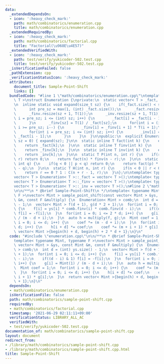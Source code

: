 ```yaml
---
data:
  _extendedDependsOn:
  - icon: ':heavy_check_mark:'
    path: math/combinatorics/enumeration.cpp
    title: math/combinatorics/enumeration.cpp
  _extendedRequiredBy:
  - icon: ':heavy_check_mark:'
    path: math/combinatorics/factorial.cpp
    title: "Factorial(\u968E\u4E57)"
  _extendedVerifiedWith:
  - icon: ':heavy_check_mark:'
    path: test/verify/yukicoder-502.test.cpp
    title: test/verify/yukicoder-502.test.cpp
  _isVerificationFailed: false
  _pathExtension: cpp
  _verificationStatusIcon: ':heavy_check_mark:'
  attributes:
    document_title: Sample-Point-Shift
    links: []
  bundledCode: "#line 1 \"math/combinatorics/enumeration.cpp\"\ntemplate< typename\
    \ T >\nstruct Enumeration {\nprivate:\n  static vector< T > _fact, _finv, _inv;\n\
    \n  inline static void expand(size_t sz) {\n    if(_fact.size() < sz + 1) {\n\
    \      int pre_sz = max(1, (int) _fact.size());\n      _fact.resize(sz + 1, T(1));\n\
    \      _finv.resize(sz + 1, T(1));\n      _inv.resize(sz + 1, T(1));\n      for(int\
    \ i = pre_sz; i <= (int) sz; i++) {\n        _fact[i] = _fact[i - 1] * T(i);\n\
    \      }\n      _finv[sz] = T(1) / _fact[sz];\n      for(int i = (int) sz - 1;\
    \ i >= pre_sz; i--) {\n        _finv[i] = _finv[i + 1] * T(i + 1);\n      }\n\
    \      for(int i = pre_sz; i <= (int) sz; i++) {\n        _inv[i] = _finv[i] *\
    \ _fact[i - 1];\n      }\n    }\n  }\n\npublic:\n  explicit Enumeration(size_t\
    \ sz = 0) { expand(sz); }\n\n  static inline T fact(int k) {\n    expand(k);\n\
    \    return _fact[k];\n  }\n\n  static inline T finv(int k) {\n    expand(k);\n\
    \    return _finv[k];\n  }\n\n  static inline T inv(int k) {\n    expand(k);\n\
    \    return _inv[k];\n  }\n\n  static T P(int n, int r) {\n    if(r < 0 || n <\
    \ r) return 0;\n    return fact(n) * finv(n - r);\n  }\n\n  static T C(int p,\
    \ int q) {\n    if(q < 0 || p < q) return 0;\n    return fact(p) * finv(q) * finv(p\
    \ - q);\n  }\n\n  static T H(int n, int r) {\n    if(n < 0 || r < 0) return 0;\n\
    \    return r == 0 ? 1 : C(n + r - 1, r);\n  }\n};\n\ntemplate< typename T >\n\
    vector< T > Enumeration< T >::_fact = vector< T >();\ntemplate< typename T >\n\
    vector< T > Enumeration< T >::_finv = vector< T >();\ntemplate< typename T >\n\
    vector< T > Enumeration< T >::_inv = vector< T >();\n#line 2 \"math/combinatorics/sample-point-shift.cpp\"\
    \n\n/**\n * @brief Sample-Point-Shift\n */\ntemplate< typename Mint, typename\
    \ F >\nvector< Mint > sample_point_shift(const vector< Mint > &ys, const Mint\
    \ &m, const F &multiply) {\n  Enumeration< Mint > comb;\n  int d = (int) ys.size()\
    \ - 1;\n  vector< Mint > f(d + 1), g(d * 2 + 1);\n  for(int i = 0; i <= d; i++)\
    \ {\n    f[i] = ys[i] * comb.finv(i) * comb.finv(d - i);\n    if((d - i) & 1)\
    \ f[i] = -f[i];\n  }\n  for(int i = 0; i <= 2 * d; i++) {\n    g[i] = Mint(1)\
    \ / (m - d + i);\n  }\n  auto h = multiply(f, g);\n  Mint coef = 1;\n  for(int\
    \ i = 0; i <= d; i++) {\n    coef *= (m - d + i);\n  }\n  for(int i = 0; i <=\
    \ d; i++) {\n    h[i + d] *= coef;\n    coef *= (m + i + 1) * g[i];\n  }\n  return\
    \ vector< Mint >{begin(h) + d, begin(h) + 2 * d + 1};\n}\n"
  code: "#include \"enumeration.cpp\"\n\n/**\n * @brief Sample-Point-Shift\n */\n\
    template< typename Mint, typename F >\nvector< Mint > sample_point_shift(const\
    \ vector< Mint > &ys, const Mint &m, const F &multiply) {\n  Enumeration< Mint\
    \ > comb;\n  int d = (int) ys.size() - 1;\n  vector< Mint > f(d + 1), g(d * 2\
    \ + 1);\n  for(int i = 0; i <= d; i++) {\n    f[i] = ys[i] * comb.finv(i) * comb.finv(d\
    \ - i);\n    if((d - i) & 1) f[i] = -f[i];\n  }\n  for(int i = 0; i <= 2 * d;\
    \ i++) {\n    g[i] = Mint(1) / (m - d + i);\n  }\n  auto h = multiply(f, g);\n\
    \  Mint coef = 1;\n  for(int i = 0; i <= d; i++) {\n    coef *= (m - d + i);\n\
    \  }\n  for(int i = 0; i <= d; i++) {\n    h[i + d] *= coef;\n    coef *= (m +\
    \ i + 1) * g[i];\n  }\n  return vector< Mint >{begin(h) + d, begin(h) + 2 * d\
    \ + 1};\n}\n"
  dependsOn:
  - math/combinatorics/enumeration.cpp
  isVerificationFile: false
  path: math/combinatorics/sample-point-shift.cpp
  requiredBy:
  - math/combinatorics/factorial.cpp
  timestamp: '2021-06-29 02:11:11+09:00'
  verificationStatus: LIBRARY_ALL_AC
  verifiedWith:
  - test/verify/yukicoder-502.test.cpp
documentation_of: math/combinatorics/sample-point-shift.cpp
layout: document
redirect_from:
- /library/math/combinatorics/sample-point-shift.cpp
- /library/math/combinatorics/sample-point-shift.cpp.html
title: Sample-Point-Shift
---
```

